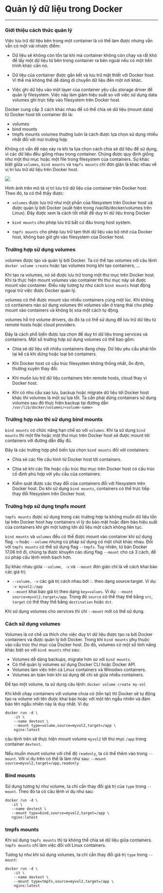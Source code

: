# Quản lý dữ liệu trong Docker

____
### Giới thiệu cách thức quản lý

Việc lưu trữ dữ liệu bên trong một container là có thể làm được nhưng vẫn vẫn có một vài nhược điểm:

+ Dữ liệu sẽ không còn tồn tại khi mà container không còn chạy và rất khó để lấy một dữ liệu từ bên trong container ra bên ngoài nếu có một tiến trình khác cần nó.

+ Dữ liệu của container được gắn kết và lưu trữ mật thiết với Docker host. Vì thế mà không thể dễ dàng di chuyển dữ liệu đến một nơi khác.

+ Việc ghi dữ liệu vào một layer của container yêu cầu storage driver để quản lý filesystem. Việc này làm giảm hiệu suất so với việc sử dụng data volumes ghi trực tiếp vào filesystem trên Docker host.

Docker cung cấp 3 cách khác nhau để có thể chia sẻ dữ liệu (mount data) từ Docker host tới container đó là:
+ volumes
+ bind mounts
+ tmpfs mounts
        volumes thường luôn là cách được lựa chọn sử dụng nhiều nhất đối với mọi trường hợp

Không có vấn đề nào xảy ra khi ta lựa chọn cách chia sẻ dữ liệu để sử dụng, vì các dữ liệu đều giống nhau trong container. Chúng được quy định giống như một thư mục hoặc một file trong filesystem của containers. Sự khác biệt giữa `volumes`, `bind mounts` và `tmpfs mounts` chỉ đơn giản là khác nhau về vị trí lưu trữ dữ liệu trên Docker host.

![](https://github.com/hocchudong/ghichep-docker/raw/master/images/types-of-mounts.png)

Hình ảnh trên mô tả vị trí lưu trữ dữ liệu của container trên Docker host. Theo đó, ta có thể thấy được:

+ `volumes` được lưu trữ như một phần của filesystem trên Docker host và được quản lý bởi Docker (xuất hiện trong /var/lib/docker/volumes trên Linux).  Đây được xem là cách tốt nhất để duy trì dữ liệu trong Docker

+ `bind mounts` cho phép lưu trữ bất cứ đâu trong host system. 

+ `tmpfs mounts` cho phép lưu trữ tạm thời dữ liệu vào bộ nhớ của Docker host, không bao giờ ghi vào filesystem của Docker host.

### Trường hợp sử dụng volumes

volumes được tạo và quản lý bởi Docker. Ta có thể tạo volumes với câu lệnh `docker volume create` hoặc tạo volumes trong khi tạo containers, ...

Khi tạo ra volumes, nó sẽ được lưu trữ trong một thư mục trên Docker host. Khi ta thực hiện mount volumes vào container thì thư mục này sẽ được mount vào container. Điều này tương tự như cách `bind mounts` hoạt động ngoại trừ việc được Docker quản lý.

volumes có thể được mount vào nhiểu containers cùng một lúc. Khi không có containers nào sử dụng volumes thì volumes vẫn ở trạng thái cho phép mount vào containers và không bị xóa một cách tự động.

volumes hỗ trợ volume drivers, do đó ta có thể sử dụng để lưu trữ dữ liệu từ remote hosts hoặc cloud providers.

Đây là cách phổ biến được lựa chọn để duy trì dữ liệu trong services và containers. Một số trường hợp sử dụng volumes có thể bao gồm:

+ Chia sẻ dữ liệu với nhiều containers đang chạy. Dữ liệu yêu cầu phải tồn tại kể cả khi dừng hoặc loại bỏ containers.

+ Khi Docker host có cấu trúc filesystem không thống nhất, ổn định, thường xuyên thay đổi.

+ Khi muốn lưu trữ dữ liệu containers trên remote hosts, cloud thay vì Docker host.

+ Khi có nhu cầu sao lưu, backup hoặc migrate dữ liệu tới Docker host khác thì volumes là một sự lựa tốt. Ta cần phải dừng containers sử dụng volumes sau đó thực hiện backup tại đường dẫn `/var/lib/docker/volumes/<volume-name>`


### Trường hợp nào thì sử dụng bind mounts

`bind mounts` có chức năng hạn chế so với `volumes`. Khi ta sử dụng `bind mounts` thì một file hoặc một thư mục trên Docker host sẽ được mount tới containers với đường dẫn đầy đủ.

Đây là các trường hợp phổ biến lựa chọn `bind mounts` đối với containers:

+ Chia sẻ các file cấu hình từ Docker host tới containers. 

+ Chia sẻ khi các file hoặc cấu trúc thư mục trên Docker host có cấu trúc cố định phù hợp với yêu cầu của containers.

+ Kiểm soát được các thay đổi của containers đối với filesystem trên Docker host. Do khi sử dụng `bind mounts`, containers có thể trực tiếp thay đổi filesystem trên Docker host.

### Trường hợp sử dụng tmpfs mount

`tmpfs mounts` được sử dụng trong các trường hợp ta không muốn dữ liệu tồn tại trên Docker host hay containers vì lý do bảo mật hoặc đảm bảo hiệu suất của containers khi ghi một lượng lớn dữ liệu một cách không liên tục.

`bind mounts` và `volumes` đều có thể được mount vào container khi sử dụng flag `-v` hoặc `--volume` nhưng cú pháp sử dụng có một chút khác nhau. Đối với `tmpfs mounts` có thể sử dụng flag `--tmpfs`. Tuy nhiên, từ bản Docker 17.06 trở đi, chúng ta được khuyến cáo dùng flag `--mount` cho cả 3 cách, để cú pháp câu lệnh minh bạch hơn.

Sự khác nhau giữa `--volume, -v` và `--mount` đơn giản chỉ là về cách khai báo các giá trị:

+ `--volume, -v` các giá trị cách nhau bới `:`. theo dạng source:target. Ví dụ: `-v myvol2:/app`
+ `--mount` khai báo giá trị theo dạng `key=values`. Ví dụ: `--mount source=myvol2,target=/app`. Trong đó `source` có thể thay thế bằng `src`, `target` có thể thay thế bằng `destination` hoặc `dst`.

Khi sử dụng volumes cho services thì chỉ `--mount` mới có thể sử dụng.

### Cách sử dụng volumes

 Volumes là cơ chế ưa thích cho việc duy trì dữ liệu được tạo ra bởi Docker containers và được quản lý bởi Docker. Trong khi `bind mounts` phụ thuộc vào cấu trúc thư mục của Docker host. Do đó, volumes có một số tính năng khác biệt so với `bind mounts` như sau:

+ Volumes dễ dàng backups, migrate hơn so với `bind mounts`.
+ Có thể quản lý volumes sử dụng Docker CLI hoặc Docker API.
+ Volumes làm việc trên cả Linux containers và Winodws containers.
+ Volumes an toàn hơn khi sử dụng để chi sẻ giữa nhiều containers.

Để tạo một volume, ta sử dụng câu lệnh:
`docker volume create my-vol`

Khi khởi chạy containers với volume chưa có (tồn tại) thì Docker sẽ tự động tạo ra volume với tên được khai báo hoặc với một tên ngẫu nhiên và đảm bảo tên ngẫu nhiên này là duy nhất. Ví dụ:
```
docker run -d \
    -it \
    --name devtest \
    --mount type=volume,source=myvol2,target=/app \
    nginx:latest
```
câu lệnh trên sẽ thực hiện mount volume `myvol2` tới thư mục `/app` trong container `devtest`.

Nếu muốn mount volume với chế độ `readonly`, ta có thể thêm vào trong `--mount`. Với ví dụ trên có thể là làm như sau:
    `--mount source=myvol2,target=/app,readonly`

### Bind mounts

 Sử dụng tương tự như volume, ta chỉ cần thay đổi giá trị của `type` trong `--mount`. Theo đó ta có câu lệnh ví dụ như sau:
 ```
docker run -d \
    -it \
    --name devtest \
    --mount type=bind,source=myvol2,target=/app \
    nginx:latest
```

### tmpfs mounts

Khi sử dụng `tmpfs mounts` thì ta không thể chia sẻ dữ liệu giữa containers.
`tmpfs mounts` chỉ làm việc đối với Linux containers.

Tương tự như khi sử dụng volumes, ta chỉ cần thay đổi giá trị `type` trong `--mount`:
```
docker run -d \
    -it \
    --name devtest \
    --mount type=tmpfs,source=myvol2,target=/app \
    nginx:latest
```       

